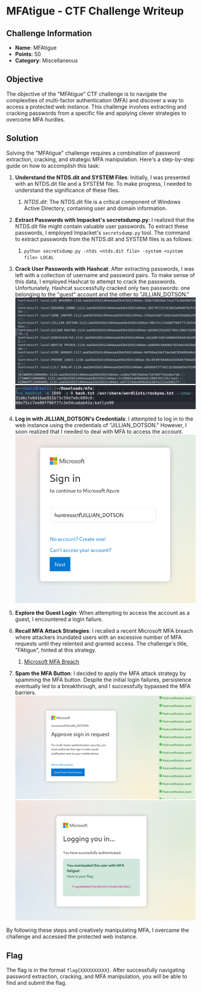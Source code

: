 # MFAtigue - CTF Challenge Writeup

## Challenge Information
- **Name**: MFAtigue
- **Points**: 50
- **Category**: Miscellaneous

## Objective
The objective of the "MFAtigue" CTF challenge is to navigate the complexities of multi-factor authentication (MFA) and discover a way to access a protected web instance. This challenge involves extracting and cracking passwords from a specific file and applying clever strategies to overcome MFA hurdles.

## Solution
Solving the "MFAtigue" challenge requires a combination of password extraction, cracking, and strategic MFA manipulation. Here's a step-by-step guide on how to accomplish this task:

1. **Understand the NTDS.dit and SYSTEM Files**: Initially, I was presented with an NTDS.dit file and a SYSTEM file. To make progress, I needed to understand the significance of these files.
   1. *NTDS.dit*: The NTDS.dit file is a critical component of Windows Active Directory, containing user and domain information.

2. **Extract Passwords with Impacket's secretsdump.py**: I realized that the NTDS.dit file might contain valuable user passwords. To extract these passwords, I employed Impacket's `secretsdump.py` tool. The command to extract passwords from the NTDS.dit and SYSTEM files is as follows:
   1. ```python secretsdump.py -ntds <ntds.dit file> -system <system file> LOCAL```

3. **Crack User Passwords with Hashcat**: After extracting passwords, I was left with a collection of username and password pairs. To make sense of this data, I employed Hashcat to attempt to crack the passwords. Unfortunately, Hashcat successfully cracked only two passwords: one belonging to the "guest" account and the other to "JILLIAN_DOTSON."
![Collection of Users](<collection of users.png>)
![Hashcat Result](hashcat.png)

1. **Log in with JILLIAN_DOTSON's Credentials**: I attempted to log in to the web instance using the credentials of "JILLIAN_DOTSON." However, I soon realized that I needed to deal with MFA to access the account.
![Login](login.png)

1. **Explore the Guest Login**: When attempting to access the account as a guest, I encountered a login failure.

2. **Recall MFA Attack Strategies**: I recalled a recent Microsoft MFA breach where attackers inundated users with an excessive number of MFA requests until they relented and granted access. The challenge's title, "FAtigue", hinted at this strategy.
   1. [Microsoft MFA Breach](https://terralogic.com/mfa-bypass-techniques-a-threat-analysis-from-microsoft/)

3. **Spam the MFA Button**: I decided to apply the MFA attack strategy by spamming the MFA button. Despite the initial login failures, persistence eventually led to a breakthrough, and I successfully bypassed the MFA barriers.
![Spam Login](spam.png)
![Flag](flag.png)

By following these steps and creatively manipulating MFA, I overcame the challenge and accessed the protected web instance.

## Flag
The flag is in the format `flag{XXXXXXXXXX}`. After successfully navigating password extraction, cracking, and MFA manipulation, you will be able to find and submit the flag.
